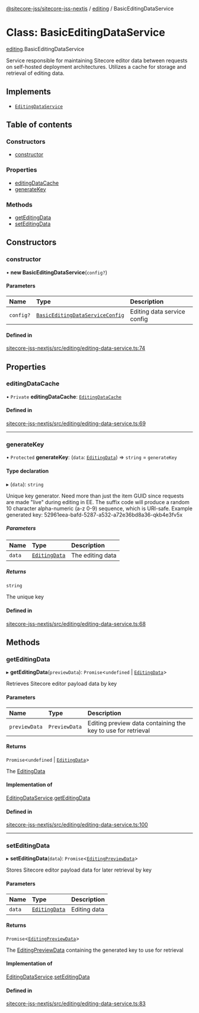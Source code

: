 [@sitecore-jss/sitecore-jss-nextjs](../README.md) / [editing](../modules/editing.md) / BasicEditingDataService

# Class: BasicEditingDataService

[editing](../modules/editing.md).BasicEditingDataService

Service responsible for maintaining Sitecore editor data between requests
on self-hosted deployment architectures.
Utilizes a cache for storage and retrieval of editing data.

## Implements

- [`EditingDataService`](../interfaces/editing.EditingDataService.md)

## Table of contents

### Constructors

- [constructor](editing.BasicEditingDataService.md#constructor)

### Properties

- [editingDataCache](editing.BasicEditingDataService.md#editingdatacache)
- [generateKey](editing.BasicEditingDataService.md#generatekey)

### Methods

- [getEditingData](editing.BasicEditingDataService.md#geteditingdata)
- [setEditingData](editing.BasicEditingDataService.md#seteditingdata)

## Constructors

### constructor

• **new BasicEditingDataService**(`config?`)

#### Parameters

| Name | Type | Description |
| :------ | :------ | :------ |
| `config?` | [`BasicEditingDataServiceConfig`](../interfaces/editing.BasicEditingDataServiceConfig.md) | Editing data service config |

#### Defined in

[sitecore-jss-nextjs/src/editing/editing-data-service.ts:74](https://github.com/Sitecore/jss/blob/aed30a4f5/packages/sitecore-jss-nextjs/src/editing/editing-data-service.ts#L74)

## Properties

### editingDataCache

• `Private` **editingDataCache**: [`EditingDataCache`](../interfaces/editing.EditingDataCache.md)

#### Defined in

[sitecore-jss-nextjs/src/editing/editing-data-service.ts:69](https://github.com/Sitecore/jss/blob/aed30a4f5/packages/sitecore-jss-nextjs/src/editing/editing-data-service.ts#L69)

___

### generateKey

• `Protected` **generateKey**: (`data`: [`EditingData`](../modules/editing.md#editingdata)) => `string` = `generateKey`

#### Type declaration

▸ (`data`): `string`

Unique key generator.
Need more than just the item GUID since requests are made "live" during editing in EE.
The suffix code will produce a random 10 character alpha-numeric (a-z 0-9) sequence, which is URI-safe.
Example generated key: 52961eea-bafd-5287-a532-a72e36bd8a36-qkb4e3fv5x

##### Parameters

| Name | Type | Description |
| :------ | :------ | :------ |
| `data` | [`EditingData`](../modules/editing.md#editingdata) | The editing data |

##### Returns

`string`

The unique key

#### Defined in

[sitecore-jss-nextjs/src/editing/editing-data-service.ts:68](https://github.com/Sitecore/jss/blob/aed30a4f5/packages/sitecore-jss-nextjs/src/editing/editing-data-service.ts#L68)

## Methods

### getEditingData

▸ **getEditingData**(`previewData`): `Promise`<`undefined` \| [`EditingData`](../modules/editing.md#editingdata)\>

Retrieves Sitecore editor payload data by key

#### Parameters

| Name | Type | Description |
| :------ | :------ | :------ |
| `previewData` | `PreviewData` | Editing preview data containing the key to use for retrieval |

#### Returns

`Promise`<`undefined` \| [`EditingData`](../modules/editing.md#editingdata)\>

The [EditingData](../modules/editing.md#editingdata)

#### Implementation of

[EditingDataService](../interfaces/editing.EditingDataService.md).[getEditingData](../interfaces/editing.EditingDataService.md#geteditingdata)

#### Defined in

[sitecore-jss-nextjs/src/editing/editing-data-service.ts:100](https://github.com/Sitecore/jss/blob/aed30a4f5/packages/sitecore-jss-nextjs/src/editing/editing-data-service.ts#L100)

___

### setEditingData

▸ **setEditingData**(`data`): `Promise`<[`EditingPreviewData`](../interfaces/editing.EditingPreviewData.md)\>

Stores Sitecore editor payload data for later retrieval by key

#### Parameters

| Name | Type | Description |
| :------ | :------ | :------ |
| `data` | [`EditingData`](../modules/editing.md#editingdata) | Editing data |

#### Returns

`Promise`<[`EditingPreviewData`](../interfaces/editing.EditingPreviewData.md)\>

The [EditingPreviewData](../interfaces/editing.EditingPreviewData.md) containing the generated key to use for retrieval

#### Implementation of

[EditingDataService](../interfaces/editing.EditingDataService.md).[setEditingData](../interfaces/editing.EditingDataService.md#seteditingdata)

#### Defined in

[sitecore-jss-nextjs/src/editing/editing-data-service.ts:83](https://github.com/Sitecore/jss/blob/aed30a4f5/packages/sitecore-jss-nextjs/src/editing/editing-data-service.ts#L83)
